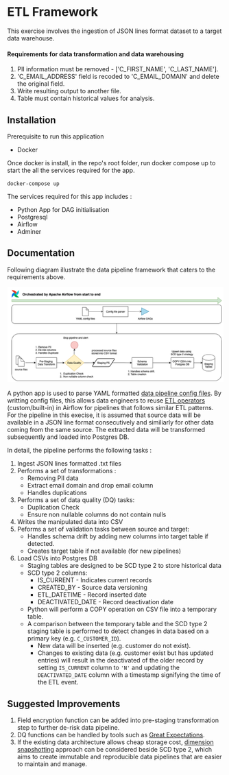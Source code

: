# ETL Framework
This exercise involves the ingestion of JSON lines format dataset to a target data warehouse.


#### Requirements for data transformation and data warehousing
1. PII information must be removed - ['C_FIRST_NAME', 'C_LAST_NAME'].
2. 'C_EMAIL_ADDRESS' field is recoded to 'C_EMAIL_DOMAIN' and delete the original field.
3. Write resulting output to another file.
4. Table must contain historical values for analysis.


## Installation
Prerequisite to run this application

- Docker

Once docker is install, in the repo's root folder, run docker compose up to start the all the services required for the app.
```
docker-compose up
```
The services required for this app includes :

- Python App for DAG initialisation
- Postgresql
- Airflow
- Adminer

## Documentation
Following diagram illustrate the data pipeline framework that caters to the requirements above.

![Dataflow](dataflow.png)

A python app is used to parse YAML formatted [data pipeline config files](https://github.com/aaronegh/airflow-etl/blob/master/dags/config/customer_staging.yaml). By writting config files, this allows data engineers to reuse [ETL operators](https://github.com/aaronegh/airflow-etl/tree/master/plugins/operators) (custom/built-in) in Airflow for pipelines that follows similar ETL patterns. For the pipeline in this execise, it is assumed that source data will be available in a JSON line format consecutively and similiarly for other data coming from the same source. The extracted data will be transformed subsequently and loaded into Postgres DB.

In detail, the pipeline performs the following tasks :

1. Ingest JSON lines formatted .txt files
2. Performs a set of transformations : 
    - Removing PII data 
    - Extract email domain and drop email column
    - Handles duplications
3. Performs a set of data quality (DQ) tasks:
    - Duplication Check
    - Ensure non nullable columns do not contain nulls
4. Writes the manipulated data into CSV
5. Peforms a set of validation tasks between source and target:
    - Handles schema drift by adding new columns into target table if detected.
    - Creates target table if not available (for new pipelines)
6. Load CSVs into Postgres DB
    - Staging tables are designed to be SCD type 2 to store historical data
    - SCD type 2 columns:
        - IS_CURRENT - Indicates current records
        - CREATED_BY - Source data versioning
        - ETL_DATETIME - Record inserted date
        - DEACTIVATED_DATE - Record deactivation date
    - Python will perform a COPY operation on CSV file into a temporary table.
    - A comparison between the temporary table and the SCD type 2 staging table is performed to detect changes in data based on a primary key (e.g. `C_CUSTOMER_ID`).
        - New data will be inserted (e.g. customer do not exist).
        - Changes to existing data (e.g. customer exist but has updated entries) will result in the deactivated of the older record by setting `IS_CURRENT` column to `'N'` and updating the `DEACTIVATED_DATE` column with a timestamp signifying the time of the ETL event.


## Suggested Improvements
1. Field encryption function can be added into pre-staging transformation step to further de-risk data pipeline.
2. DQ functions can be handled by tools such as [Great Expectations](https://greatexpectations.io).
3. If the existing data architecture allows cheap storage cost, [dimension snapshotting](https://www.jie-tao.com/scd-ii-or-snapshot-for-dimension/) approach can be considered beside SCD type 2, which aims to create immutable and reproducible data pipelines that are easier to maintain and manage.